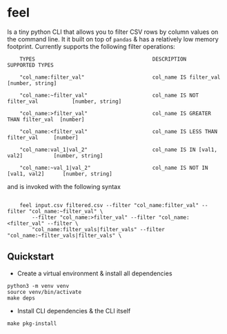 # feel

Is a tiny python CLI that allows you to filter CSV rows by column values on the command line. It it built on top of `pandas` & has a relatively low memory footprint. Currently supports the following filter operations:

```
    TYPES                                      DESCRIPTION                          SUPPORTED TYPES

    "col_name:filter_val"                      col_name IS filter_val               [number, string]

    "col_name:~filter_val"                     col_name IS NOT filter_val           [number, string]

    "col_name:>filter_val"                     col_name IS GREATER THAN filter_val  [number]

    "col_name:<filter_val"                     col_name IS LESS THAN filter_val     [number]

    "col_name:val_1|val_2"                     col_name IS IN [val1, val2]          [number, string]

    "col_name:~val_1|val_2"                    col_name IS NOT IN [val1, val2]      [number, string]
```
and is invoked with the following syntax
```

    feel input.csv filtered.csv --filter "col_name:filter_val" --filter "col_name:~filter_val" \
        --filter "col_name:>filter_val" --filter "col_name:<filter_val" --filter \
        "col_name:filter_vals|filter_vals" --filter "col_name:~filter_vals|filter_vals" \
```

## Quickstart

- Create a virtual environment & install all dependencies
```
python3 -m venv venv
source venv/bin/activate
make deps
```
- Install CLI dependencies & the CLI itself
```
make pkg-install
```
